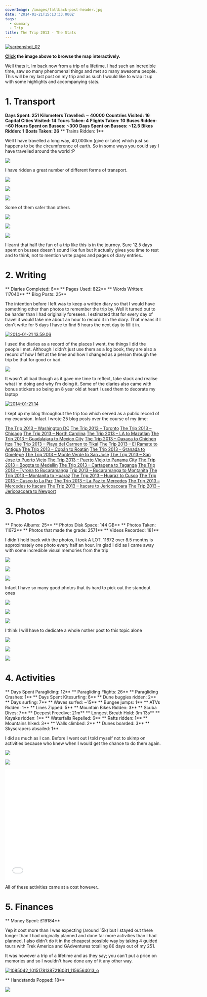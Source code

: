 ```yaml
---
coverImage: /images/fallback-post-header.jpg
date: '2014-01-21T15:13:33.000Z'
tags:
  - summary
  - Trip
title: The Trip 2013 - The Stats
---
```


[![screenshot_02](https://mikecann.co.uk/wp-content/uploads/2014/01/screenshot_02.png)](https://mapsengine.google.com/map/embed?mid=zqHG_2WyX1Rw.kX4lL2DfOU1E)

**[ Click](https://mapsengine.google.com/map/embed?mid=zqHG_2WyX1Rw.kX4lL2DfOU1E) the image above to browse the map interactively.**

Well thats it. Im back now from a trip of a lifetime. I had such an incredible time, saw so many phenomenal things and met so many awesome people. This will be my last post on my trip and as such I would like to wrap it up with some highlights and accompanying stats.

<!-- more -->

# 1\. Transport

**Days Spent: 251**
**Kilometers Travelled: ~ 40000**
**Countries Visited: 16**
**Capital Cities Visited: 14**
**Tours Taken: 4**
**Flights Taken: 10**
**Buses Ridden: ~60**
**Hours Spent on Busses: ~300**
**Days Spent on Busses: ~12.5**
**Bikes Ridden: 1**
**Boats Taken: 26**
** Trains Ridden: 1**

Well I have travelled a long way, 40,000km (give or take) which just so happens to be the [circumference of earth](https://www.google.co.uk/search?q=circumference+of+the+earth&oq=cir&aqs=chrome.1.69i57j69i59j69i65j69i59j0l2.1090j0j4&sourceid=chrome&espv=210&es_sm=93&ie=UTF-8). So in some ways you could say I have travelled around the world :P

![](https://mikecann.co.uk/wp-content/uploads/2013/07/photo3.jpg)

I have ridden a great number of different forms of transport.

![](https://mikecann.co.uk/wp-content/uploads/2013/08/photo-691.jpg)

![](https://mikecann.co.uk/wp-content/uploads/2013/11/photo-781.jpg)

![](https://mikecann.co.uk/wp-content/uploads/2013/11/photo-32.jpg)

Some of them safer than others

![](https://mikecann.co.uk/wp-content/uploads/2013/08/photo-94.jpg)

![](https://mikecann.co.uk/wp-content/uploads/2013/08/photo-414.jpg)

![](https://mikecann.co.uk/wp-content/uploads/2013/07/photo-572.jpg)

I learnt that half the fun of a trip like this is in the journey. Sure 12.5 days spent on busses doesn't sound like fun but it actually gives you time to rest and to think, not to mention write pages and pages of diary entries..

# 2\. Writing

** Diaries Completed: 6**
** Pages Used: 822**
** Words Written: 117040**
** Blog Posts: 25**

The intention before I left was to keep a written diary so that I would have something other than photos to remember the trip by. Well it turned out to be harder than I had originally foreseen. I estimated that for every day of travel it would take me about an hour to record it in the diary. That means if I don't write for 5 days I have to find 5 hours the next day to fill it in.

[![2014-01-21 13.59.06](https://mikecann.co.uk/wp-content/uploads/2014/01/2014-01-21-13.59.06-1024x768.jpg)](https://mikecann.co.uk/wp-content/uploads/2014/01/2014-01-21-13.59.06.jpg)

I used the diaries as a record of the places I went, the things I did the people I met. Although I didn't just use them as a log book, they are also a record of how I felt at the time and how I changed as a person through the trip be that for good or bad.

![](https://mikecann.co.uk/wp-content/uploads/2013/07/photo-623.jpg)

It wasn't all bad though as it gave me time to reflect, take stock and realise what i'm doing and why i'm doing it. Some of the diaries also came with bonus stickers so being an 8 year old at heart I used them to decorate my laptop

[![2014-01-21 14](https://mikecann.co.uk/wp-content/uploads/2014/01/2014-01-21-14-1024x768.jpg)](https://mikecann.co.uk/wp-content/uploads/2014/01/2014-01-21-14.jpg)

I kept up my blog throughout the trip too which served as a public record of my excursion. Infact I wrote 25 blog posts over the course of my time:

[The Trip 2013 – Washington DC](https://mikecann.co.uk/travel/the-trip-2013-washington-dc/)
[The Trip 2013 – Toronto](https://mikecann.co.uk/travel/the-trip-2013-toronto/)
[The Trip 2013 – Chicago](https://mikecann.co.uk/travel/the-trip-2013-chicago/)
[The Trip 2013 – North Carolina](https://mikecann.co.uk/travel/the-trip-2013-north-carolina/)
[The Trip 2013 – LA to Mazatlan](https://mikecann.co.uk/travel/the-trip-2013-la-to-mazatlan/)
[The Trip 2013 – Guadalajara to Mexico City](https://mikecann.co.uk/uncategorized/the-trip-2013-guadalajara-to-mexico-city/)
[The Trip 2013 – Oaxaca to Chichen Itza](https://mikecann.co.uk/travel/the-trip-2013-oaxaca-to-chichen-itza/)
[The Trip 2013 – Playa del Carmen to Tikal](https://mikecann.co.uk/travel/the-trip-2013-playa-del-carmen-to-tikal/)
[The Trip 2013 – El Ramate to Antigua](https://mikecann.co.uk/travel/the-trip-2013-el-ramate-to-antigua/)
[The Trip 2013 – Copán to Roatán](https://mikecann.co.uk/travel/the-trip-2013-copan-to-roatan/)
[The Trip 2013 – Granada to Ometepe](https://mikecann.co.uk/travel/the-trip-2013-granada-to-ometepe/)
[The Trip 2013 – Monte Verde to San Jose](https://mikecann.co.uk/travel/the-trip-2013-monte-verde-to-san-jose/)
[The Trip 2013 – San Jose to Puerto Viejo](https://mikecann.co.uk/travel/the-trip-2013-san-jose-to-puerto-viejo/)
[The Trip 2013 – Puerto Viejo to Panama City](https://mikecann.co.uk/travel/the-trip-2013-puerto-viejo-to-panama-city/)
[The Trip 2013 – Bogota to Medellin](https://mikecann.co.uk/travel/the-trip-2013-bogota-to-medellin/)
[The Trip 2013 – Cartagena to Taganga](https://mikecann.co.uk/uncategorized/the-trip-2013-cartagena-to-taganga/)
[The Trip 2013 – Tyrona to Bucaramanga](https://mikecann.co.uk/travel/the-trip-2013-tyrona-to-bucaramanga/)
[Trip 2013 – Bucaramanga to Montanita](https://mikecann.co.uk/travel/trip-2013-bucaramanga-to-montanita/)
[The Trip 2013 – Montanita to Huaraz](https://mikecann.co.uk/travel/the-trip-2013-montanita-to-huaraz/)
[The Trip 2013 – Huaraz to Cusco](https://mikecann.co.uk/travel/the-trip-2013-huaraz-to-cusco/)
[The Trip 2013 – Cusco to La Paz](https://mikecann.co.uk/travel/the-trip-2013-cusco-to-la-paz/)
[The Trip 2013 – La Paz to Mercedes](https://mikecann.co.uk/travel/the-trip-2013-la-paz-to-mercedes/)
[The Trip 2013 – Mercedes to Itacare](https://mikecann.co.uk/travel/the-trip-2013-mercedes-to-itacare/)
[The Trip 2013 – Itacare to Jericoacoara](https://mikecann.co.uk/travel/the-trip-2013-itacare-to-jericoacoara/)
[The Trip 2013 – Jericoacoara to Newport](https://mikecann.co.uk/travel/the-trip-2013-jericoacoara-to-newport/)

# 3\. Photos

** Photo Albums: 25**
** Photos Disk Space: 144 GB**
** Photos Taken: 11672**
** Photos that made the grade: 2571**
** Videos Recorded: 181**

I didn't hold back with the photos, I took A LOT. 11672 over 8.5 months is approximately one photo every half an hour. Im glad I did as I came away with some incredible visual memories from the trip

![](https://mikecann.co.uk/wp-content/uploads/2013/05/falls2.jpg)

![](https://mikecann.co.uk/wp-content/uploads/2013/12/photo-181.jpg)

![](https://mikecann.co.uk/wp-content/uploads/2013/12/photo-34.jpg)

Infact I have so many good photos that its hard to pick out the standout ones

![](https://mikecann.co.uk/wp-content/uploads/2013/06/photo-46.jpg)

![](https://mikecann.co.uk/wp-content/uploads/2013/07/photo-702.jpg)

![](https://mikecann.co.uk/wp-content/uploads/2013/07/photo-561.jpg)

I think I will have to dedicate a whole nother post to this topic alone

![](https://mikecann.co.uk/wp-content/uploads/2013/10/photo-26.jpg)

![](https://mikecann.co.uk/wp-content/uploads/2013/10/photo-45.jpg)

![](https://mikecann.co.uk/wp-content/uploads/2013/11/photo-72.jpg)

# 4\. Activities

** Days Spent Paragliding: 12**
** Paragliding Flights: 26**
** Paragliding Crashes: 1**
** Days Spent Kitesurfing: 6**
** Dune buggies ridden: 2**
** Days surfing: 7**
** Waves surfed: ~15**
** Bungee jumps: 1**
** ATVs Ridden: 1**
** Lines Zipped: 5**
** Mountain Bikes Ridden: 3**
** Scuba Dives: 7**
** Deepest Freedive: 21m**
** Longest Breath Hold: 3m 13s**
** Kayaks ridden: 1**
** Waterfalls Repelled: 6**
** Rafts ridden: 1**
** Mountains hiked: 3**
** Walls climbed: 2**
** Dunes boarded: 3**
** Skyscrapers absailed: 1**

I did as much as I can. Before I went out I told myself not to skimp on activities because who knew when I would get the chance to do them again.

![](https://mikecann.co.uk/wp-content/uploads/2013/08/photo-94.jpg)

![](https://mikecann.co.uk/wp-content/uploads/2013/09/photo-772.jpg)

<iframe width="640" height="360" src="//www.youtube.com/embed/p3gaQBr1FAs" frameborder="0" allowfullscreen></iframe>

All of these activities came at a cost however..

# 5\. Finances

** Money Spent: £19184**</p>

Yep it cost more than I was expecting (around 15k) but I stayed out there longer than I had originally planned and done far more activities than I had planned. I also didn't do it in the cheapest possible way by taking 4 guided tours with Trek America and GAdventures totalling 86 days out of my 251.

It was however a trip of a lifetime and as they say; you can't put a price on memories and so I wouldn't have done any of it any other way.

[![1085042_10151781387216031_1156564013_o](https://mikecann.co.uk/wp-content/uploads/2014/01/1085042_10151781387216031_1156564013_o-1024x915.jpg)](https://mikecann.co.uk/wp-content/uploads/2014/01/1085042_10151781387216031_1156564013_o.jpg)

** Handstands Popped: 18**

![](https://mikecann.co.uk/wp-content/uploads/2013/10/photo-851.jpg)
